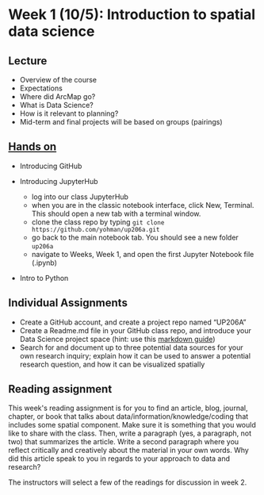 
# Week 1 (10/5): Introduction to spatial data science


## Lecture
*   Overview of the course
*   Expectations
*   Where did ArcMap go?
*   What is Data Science?
*   How is it relevant to planning?
*   Mid-term and final projects will be based on groups (pairings)

## [Hands on](https://github.com/yohman/up206a/tree/master/Weeks/Week%201)
*   Introducing GitHub
*   Introducing JupyterHub
    * log into our class JupyterHub
    * when you are in the classic notebook interface, click New, Terminal. This should open a new tab with a terminal window.
    * clone the class repo by typing `git clone https://github.com/yohman/up206a.git`
    * go back to the main notebook tab. You should see a new folder `up206a`
    * navigate to Weeks, Week 1, and open the first Jupyter Notebook file (.ipynb)
    
*   Intro to Python

## Individual Assignments
*   Create a GitHub account, and create a project repo named “UP206A”
*   Create a Readme.md file in your GitHub class repo, and introduce your Data Science project space (hint: use this [markdown guide](https://guides.github.com/features/mastering-markdown/))
*   Search for and document up to three potential data sources for your own research inquiry; explain how it can be used to answer a potential research question, and how it can be visualized spatially

## Reading assignment
This week's reading assignment is for you to find an article, blog, journal, chapter, or book that talks about data/information/knowledge/coding that includes some spatial component. Make sure it is something that you would like to share with the class. Then, write a paragraph (yes, a paragraph, not two) that summarizes the article. Write a second paragraph where you reflect critically and creatively about the material in your own words. Why did this article speak to you in regards to your approach to data and research? 

The instructors will select a few of the readings for discussion in week 2.
